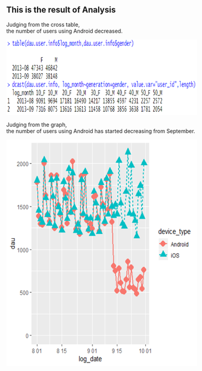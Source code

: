 <h2>This is the result of Analysis</h2>

Judging from the cross table,<br>
the number of users using Android decreased.

<img src="./img/reference1.png" width="600" height="200">


Judging from the graph,<br>
the number of users using Android has started decreasing from September.

<img src="./img/graph1.png" width="800" height="600">
